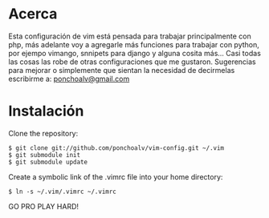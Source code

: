 Acerca
=====

Esta configuración de vim está pensada para trabajar principalmente con php, más adelante voy a agregarle más funciones para trabajar con python, por ejempo vimango, snnipets para django y alguna cosita más... Casi todas las cosas las robe de otras configuraciones que me gustaron. Sugerencias para mejorar o simplemente que sientan la necesidad de decirmelas escribirme a: ponchoalv@gmail.com

Instalación
============

Clone the repository:

    $ git clone git://github.com/ponchoalv/vim-config.git ~/.vim
    $ git submodule init
    $ git submodule update

Create a symbolic link of the .vimrc file into your home directory:

    $ ln -s ~/.vim/.vimrc ~/.vimrc

GO PRO PLAY HARD!
